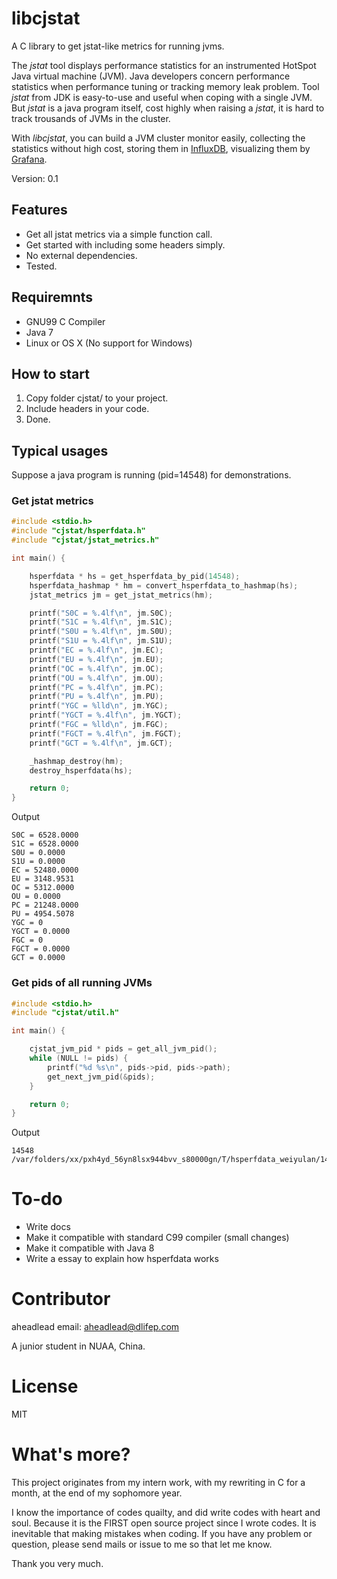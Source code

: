 # libcjstat

A C library to get jstat-like metrics for running jvms.

The _jstat_ tool displays performance statistics for an instrumented HotSpot Java
virtual machine (JVM). Java developers concern performance statistics when
performance tuning or tracking memory leak problem. Tool _jstat_ from JDK is
easy-to-use and useful when coping with a single JVM. But _jstat_ is a java
program itself, cost highly when raising a _jstat_, it is hard to track trousands
of JVMs in the cluster. 

With _libcjstat_, you can build a JVM cluster monitor easily, collecting the
statistics without high cost, storing them in [InfluxDB](https://influxdb.com),
visualizing them by [Grafana](http://grafana.org).

Version: 0.1

## Features

* Get all jstat metrics via a simple function call.
* Get started with including some headers simply.
* No external dependencies.
* Tested.

## Requiremnts

* GNU99 C Compiler
* Java 7
* Linux or OS X (No support for Windows)

## How to start

1.  Copy folder cjstat/ to your project.
2.  Include headers in your code.
3.  Done.

## Typical usages

Suppose a java program is running (pid=14548) for demonstrations.

### Get jstat metrics

```c
#include <stdio.h>
#include "cjstat/hsperfdata.h"
#include "cjstat/jstat_metrics.h"

int main() {

    hsperfdata * hs = get_hsperfdata_by_pid(14548);
    hsperfdata_hashmap * hm = convert_hsperfdata_to_hashmap(hs);
    jstat_metrics jm = get_jstat_metrics(hm);

    printf("S0C = %.4lf\n", jm.S0C);
    printf("S1C = %.4lf\n", jm.S1C);
    printf("S0U = %.4lf\n", jm.S0U);
    printf("S1U = %.4lf\n", jm.S1U);
    printf("EC = %.4lf\n", jm.EC);
    printf("EU = %.4lf\n", jm.EU);
    printf("OC = %.4lf\n", jm.OC);
    printf("OU = %.4lf\n", jm.OU);
    printf("PC = %.4lf\n", jm.PC);
    printf("PU = %.4lf\n", jm.PU);
    printf("YGC = %lld\n", jm.YGC);
    printf("YGCT = %.4lf\n", jm.YGCT);
    printf("FGC = %lld\n", jm.FGC);
    printf("FGCT = %.4lf\n", jm.FGCT);
    printf("GCT = %.4lf\n", jm.GCT);

    _hashmap_destroy(hm);
    destroy_hsperfdata(hs);

    return 0;
}

```

Output

```
S0C = 6528.0000
S1C = 6528.0000
S0U = 0.0000
S1U = 0.0000
EC = 52480.0000
EU = 3148.9531
OC = 5312.0000
OU = 0.0000
PC = 21248.0000
PU = 4954.5078
YGC = 0
YGCT = 0.0000
FGC = 0
FGCT = 0.0000
GCT = 0.0000
``` 

### Get pids of all running JVMs

```c
#include <stdio.h>
#include "cjstat/util.h"

int main() {

    cjstat_jvm_pid * pids = get_all_jvm_pid();
    while (NULL != pids) {
        printf("%d %s\n", pids->pid, pids->path);
        get_next_jvm_pid(&pids);
    }

    return 0;
}
```
Output

```
14548 /var/folders/xx/pxh4yd_56yn8lsx944bvv_s80000gn/T/hsperfdata_weiyulan/14548
```

# To-do

* Write docs
* Make it compatible with standard C99 compiler (small changes)
* Make it compatible with Java 8
* Write a essay to explain how hsperfdata works

# Contributor

aheadlead
email: aheadlead@dlifep.com

A junior student in NUAA, China.

# License

MIT

# What's more?

This project originates from my intern work, with my rewriting in C for a
month, at the end of my sophomore year.

I know the importance of codes quailty, and did write codes with heart and soul.
Because it is the FIRST open source project since I wrote codes. It is inevitable
that making mistakes when coding. If you have any problem or question, please
send mails or issue to me so that let me know. 

Thank you very much.

